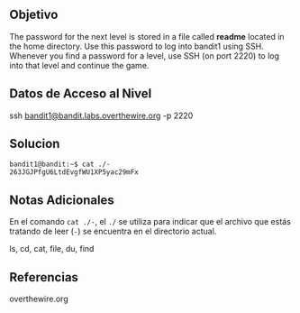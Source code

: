 ## Objetivo

The password for the next level is stored in a file called **readme** located in the home directory. Use this password to log into bandit1 using SSH. Whenever you find a password for a level, use SSH (on port 2220) to log into that level and continue the game.

## Datos de Acceso al Nivel

ssh bandit1@bandit.labs.overthewire.org -p 2220


## Solucion

```
bandit1@bandit:~$ cat ./-
263JGJPfgU6LtdEvgfWU1XP5yac29mFx
```

## Notas Adicionales

En el comando `cat ./-`, el `./` se utiliza para indicar que el archivo que estás tratando de leer (`-`) se encuentra en el directorio actual.

ls, cd, cat, file, du, find

## Referencias
overthewire.org

